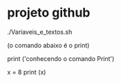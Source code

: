 # projeto github
./Variaveis_e_textos.sh

(o comando abaixo é o print)
 
print ('conhecendo o comando Print')

x = 8
print (x)
